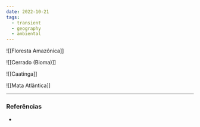 ```yaml
---
date: 2022-10-21
tags:
  - transient
  - geography
  - ambiental
---
```

![[Floresta Amazônica]]

![[Cerrado (Bioma)]]

![[Caatinga]]

![[Mata Atlântica]]

---
### Referências
- 
